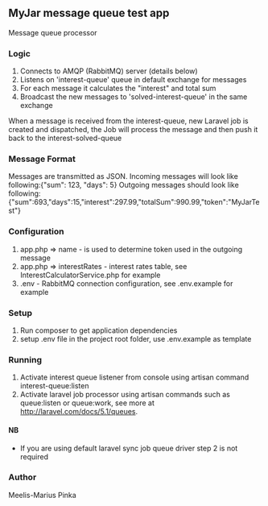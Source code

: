 ## MyJar message queue test app

Message queue processor

### Logic

1. Connects to AMQP (RabbitMQ) server (details below)
2. Listens on 'interest-queue' queue in default exchange for messages
3. For each message it calculates the "interest" and total sum
4. Broadcast the new messages to 'solved-interest-queue' in the same exchange

When a message is received from the interest-queue, new Laravel job is created and dispatched, the Job will process the message and then push it back to the interest-solved-queue

### Message Format
Messages are transmitted as JSON.
Incoming messages will look like following:{"sum": 123, "days": 5}
Outgoing messages should look like following:
{"sum":693,"days":15,"interest":297.99,"totalSum":990.99,"token":"MyJarTest"}

### Configuration

1. app.php => name - is used to determine token used in the outgoing message
2. app.php => interestRates - interest rates table, see InterestCalculatorService.php for example
3. .env - RabbitMQ connection configuration, see .env.example for example

### Setup

1. Run composer to get application dependencies
2. setup .env file in the project root folder, use .env.example as template

### Running

1. Activate interest queue listener from console using artisan command interest-queue:listen
2. Activate laravel job processor using artisan commands such as queue:listen or queue:work, see more at http://laravel.com/docs/5.1/queues.

#### NB
* If you are using default laravel sync job queue driver step 2 is not required

### Author

Meelis-Marius Pinka
